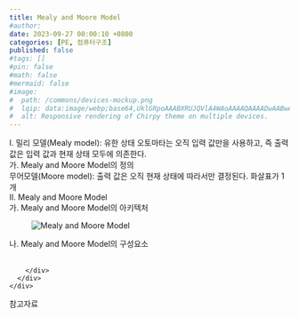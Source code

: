 ```yaml
---
title: Mealy and Moore Model
#author: 
date: 2023-09-27 00:00:10 +0800
categories: [PE, 컴퓨터구조]
published: false
#tags: []
#pin: false
#math: false
#mermaid: false
#image:
#  path: /commons/devices-mockup.png
#  lqip: data:image/webp;base64,UklGRpoAAABXRUJQVlA4WAoAAAAQAAAADwAABwAAQUxQSDIAAAARL0AmbZurmr57yyIiqE8oiG0bejIYEQTgqiDA9vqnsUSI6H+oAERp2HZ65qP/VIAWAFZQOCBCAAAA8AEAnQEqEAAIAAVAfCWkAALp8sF8rgRgAP7o9FDvMCkMde9PK7euH5M1m6VWoDXf2FkP3BqV0ZYbO6NA/VFIAAAA
#  alt: Responsive rendering of Chirpy theme on multiple devices.
---
```


<div class="post-wrap">
  <div class="para">
    <div class="para-title">
      I. 밀리 모델(Mealy model): 유한 상태 오토마타는 오직 입력 값만을 사용하고,  즉 출력 값은 입력 값과 현재 상태 모두에 의존한다.
    </div>
    <div class="para-cntnt">
      <div class="para">
        <div class="para-title">
          가. Mealy and Moore Model의 정의
        </div>
        <div class="para-cntnt">
          무어모델(Moore model): 출력 값은 오직 현재 상태에 따라서만 결정된다. 화살표가 1개
        </div>
      </div>
    </div>
  </div>
  
  <div class="para">
    <div class="para-title">
      II. Mealy and Moore Model
    </div>
    <div class="para-cntnt">
      <div class="para">
        <div class="para-title">
          가. Mealy and Moore Model의 아키텍처
        </div>
        <div class="para-cntnt">
          <figure class="post-figure">
            <img src="/assets/img/posts/Mealy-and-Moore-Model.png" alt="Mealy and Moore Model">
<!--            <figcaption>Source: Unveiling the Metaverse: Exploring Emerging Trends, Multifaceted Perspectives, and Future Challenges</figcaption>-->
          </figure>
        </div>
      </div>
      <div class="para">
        <div class="para-title">
          나. Mealy and Moore Model의 구성요소
        </div>
        <div class="para-cntnt">
          <table class="post-table">
          </table>
          
        </div>
      </div>
    </div>
  </div>

  <div class="refr-wrap">
    <div class="refr-title">
        참고자료
    </div>
    <ol class="refr-list">
    <!--    <li>(나현식, 최대선) <a target="_blank" href="https://scienceon.kisti.re.kr/commons/util/originalView.do?cn=JAKO202225948430499&oCn=JAKO202225948430499&dbt=JAKO&journal=NJOU00291864">메타버스 보안 위협 요소 및 대응 방안 검토</a></li>-->
    <!--    <li>(M. Uddin, S. Manickam, H. Ullah, M. Obaidat and A. Dandoush) <a target="_blank" href="https://ieeexplore.ieee.org/abstract/document/10138386">Unveiling the Metaverse: Exploring Emerging Trends, Multifaceted Perspectives, and Future Challenges</a></li>-->
    </ol>
  </div>
</div>
